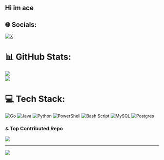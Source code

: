 ## Hi im ace

## 🌐 Socials:
[![X](https://img.shields.io/badge/X-black.svg?logo=X&logoColor=white)](https://x.com/teccsley) 

# 📊 GitHub Stats:<br/>
![](https://nirzak-streak-stats.vercel.app/?user=teccsley&theme=dark&hide_border=false)<br/>
![](https://github-readme-stats.vercel.app/api/top-langs/?username=teccsley&theme=dark&hide_border=false&include_all_commits=true&count_private=true&layout=compact)

# 💻 Tech Stack:
![Go](https://img.shields.io/badge/go-%2300ADD8.svg?style=for-the-badge&logo=go&logoColor=white)
![Java](https://img.shields.io/badge/java-%23ED8B00.svg?style=for-the-badge&logo=openjdk&logoColor=white) ![Python](https://img.shields.io/badge/python-3670A0?style=for-the-badge&logo=python&logoColor=ffdd54) ![PowerShell](https://img.shields.io/badge/PowerShell-%235391FE.svg?style=for-the-badge&logo=powershell&logoColor=white) ![Bash Script](https://img.shields.io/badge/bash_script-%23121011.svg?style=for-the-badge&logo=gnu-bash&logoColor=white) ![MySQL](https://img.shields.io/badge/mysql-4479A1.svg?style=for-the-badge&logo=mysql&logoColor=white) ![Postgres](https://img.shields.io/badge/postgres-%23316192.svg?style=for-the-badge&logo=postgresql&logoColor=white) 


### 🔝 Top Contributed Repo
![](https://github-contributor-stats.vercel.app/api?username=teccsley&limit=5&theme=shadow_green&combine_all_yearly_contributions=true)

---
[![](https://visitcount.itsvg.in/api?id=teccsley&icon=0&color=0)](https://visitcount.itsvg.in)

<!-- Proudly created with GPRM ( https://gprm.itsvg.in ) -->

<!--
**teccsley/teccsley** is a ✨ _special_ ✨ repository because its `README.md` (this file) appears on your GitHub profile.

Here are some ideas to get you started:

- 🔭 I’m currently working on ...
- 🌱 I’m currently learning ...
- 👯 I’m looking to collaborate on ...
- 🤔 I’m looking for help with ...
- 💬 Ask me about ...
- 📫 How to reach me: ...
- 😄 Pronouns: ...
- ⚡ Fun fact: ...
-->

